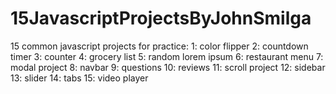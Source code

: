 # 15JavascriptProjectsByJohnSmilga
15 common javascript projects for practice: 
1: color flipper
2: countdown timer 
3: counter
4: grocery list
5: random lorem ipsum
6: restaurant menu
7: modal project
8: navbar
9: questions
10: reviews
11: scroll project
12: sidebar
13: slider
14: tabs
15: video player
